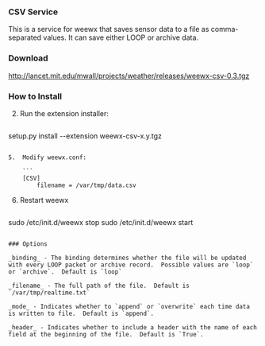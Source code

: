 ### CSV Service

This is a service for weewx that saves sensor data to a file as comma-separated values.  It can save either LOOP or archive data.

### Download

http://lancet.mit.edu/mwall/projects/weather/releases/weewx-csv-0.3.tgz

### How to Install

2.  Run the extension installer:

    ```
setup.py install --extension weewx-csv-x.y.tgz
```

5.  Modify weewx.conf:

    ```
    [CSV]
        filename = /var/tmp/data.csv
```

6. Restart weewx

    ```
sudo /etc/init.d/weewx stop
sudo /etc/init.d/weewx start
```

### Options

_binding_ - The binding determines whether the file will be updated with every LOOP packet or archive record.  Possible values are `loop` or `archive`.  Default is `loop`

_filename_ - The full path of the file.  Default is `/var/tmp/realtime.txt`

_mode_ - Indicates whether to `append` or `overwrite` each time data is written to file.  Default is `append`.

_header_ - Indicates whether to include a header with the name of each field at the beginning of the file.  Default is `True`.